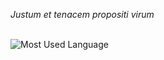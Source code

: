 

*Justum et tenacem propositi virum*




<br />





<img align="left" alt="Most Used Language" src="https://github-readme-stats.vercel.app/api/top-langs/?username=BrunBrand&layout=compact&theme=radical">

